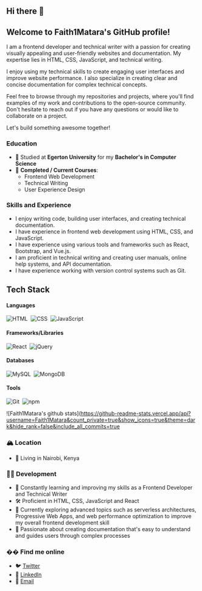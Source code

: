
## Hi there 👋

## Welcome to Faith1Matara's GitHub profile!

I am a frontend developer and technical writer with a passion for creating visually appealing and user-friendly websites and documentation. My expertise lies in HTML, CSS, JavaScript, and technical writing.

I enjoy using my technical skills to create engaging user interfaces and improve website performance. I also specialize in creating clear and concise documentation for complex technical concepts.

Feel free to browse through my repositories and projects, where you'll find examples of my work and contributions to the open-source community. Don't hesitate to reach out if you have any questions or would like to collaborate on a project.

Let's build something awesome together!

### Education
- 📖 Studied at **Egerton University** for my **Bachelor's in Computer Science**
- 🌱 **Completed / Current Courses**: 
  - Frontend Web Development
  - Technical Writing
  - User Experience Design
  
### Skills and Experience
- I enjoy writing code, building user interfaces, and creating technical documentation.
- I have experience in frontend web development using HTML, CSS, and JavaScript.
- I have experience using various tools and frameworks such as React, Bootstrap, and Vue.js.
- I am proficient in technical writing and creating user manuals, online help systems, and API documentation.
- I have experience working with version control systems such as Git.

## Tech Stack
#### Languages
![HTML](https://img.shields.io/badge/-HTML-05122A?style=flat&logo=HTML5)&nbsp;
![CSS](https://img.shields.io/badge/-CSS-05122A?style=flat&logo=CSS3&logoColor=1572B6)&nbsp;
![JavaScript](https://img.shields.io/badge/-JavaScript-05122A?style=flat&logo=javascript)&nbsp;

#### Frameworks/Libraries
![React](https://img.shields.io/badge/-React-05122A?style=flat&logo=react)&nbsp;
![jQuery](https://img.shields.io/badge/-jQuery-05122A?style=flat&logo=jQuery&logoColor=blue)&nbsp;

#### Databases
![MySQL](https://img.shields.io/badge/-MySQL-05122A?style=flat&logo=mysql)&nbsp;
![MongoDB](https://img.shields.io/badge/-MongoDB-05122A?style=flat&logo=mongodb)&nbsp;

#### Tools
![Git](https://img.shields.io/badge/-Git-05122A?style=flat&logo=git)&nbsp;
![npm](https://img.shields.io/badge/-npm-05122A?style=flat&logo=npm)&nbsp;

![Faith1Matara's github stats](https://github-readme-stats.vercel.app/api?username=Faith1Matara&count_private=true&show_icons=true&theme=dark&hide_rank=false&include_all_commits=true


### 🏔️ Location
- 🏢 Living in Nairobi, Kenya

### 👨‍💻 Development
- 🧠 Constantly learning and improving my skills as a Frontend Developer and Technical Writer
- 🛠️ Proficient in HTML, CSS, JavaScript and React
- 🚀 Currently exploring advanced topics such as serverless architectures, Progressive Web Apps, and web performance optimization to improve my overall frontend development skill
- 📝 Passionate about creating documentation that's easy to understand and guides users through complex processes

### �� Find me online
- 🐦 [Twitter](https://twitter.com/FaithMatara3)
- 💼 [LinkedIn](https://www.linkedin.com/in/faith-matara-6b888a1a4/)
- 📧 [Email](mailto:faithmatara696@gmail.com)
